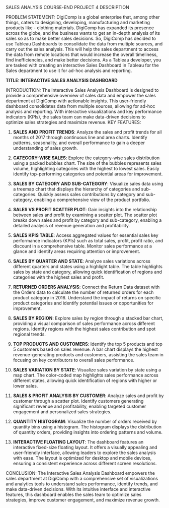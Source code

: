 SALES ANALYSIS
COURSE-END PROJECT 4
DESCRIPTION

PROBLEM STATEMENT:
DigiComp is a global enterprise that, among other things, caters to designing, developing, manufacturing and marketing products like - clothing materials.
DigiComp has expanded its presence across the globe, and the business wants to get an in-depth analysis of its sales so as to make better sales decisions. So, DigiComp has decided to use Tableau Dashboards to consolidate the data from multiple sources, and carry out the sales analysis. This will help the sales department to access the data from remote locations that would increase the overall timeliness, find inefficiencies, and make better decisions.
As a Tableau developer, you are tasked with creating an interactive Sales Dashboard in Tableau for the Sales department to use it for ad-hoc analysis and reporting.

**TITLE: INTERACTIVE SALES ANALYSIS DASHBOARD**

INTRODUCTION:
The Interactive Sales Analysis Dashboard is designed to provide a comprehensive overview of sales data and empower the sales department at DigiComp with actionable insights. This user-friendly dashboard consolidates data from multiple sources, allowing for ad-hoc analysis and reporting. With interactive visualizations and key performance indicators (KPIs), the sales team can make data-driven decisions to optimize sales strategies and maximize revenue.
KEY FEATURES:
1. **SALES AND PROFIT TRENDS**: Analyze the sales and profit trends for all months of 2017 through continuous line and area charts. Identify patterns, seasonality, and overall performance to gain a deeper understanding of sales growth.

2. **CATEGORY-WISE SALES**: Explore the category-wise sales distribution using a packed bubbles chart. The size of the bubbles represents sales volume, highlighting categories with the highest to lowest sales. Easily identify top-performing categories and potential areas for improvement.

3. **SALES BY CATEGORY AND SUB-CATEGORY**: Visualize sales data using a treemap chart that displays the hierarchy of categories and sub-categories. Quickly assess sales contributions by category and sub-category, enabling a comprehensive view of the product portfolio.

4. **SALES VS PROFIT SCATTER PLOT**: Gain insights into the relationship between sales and profit by examining a scatter plot. The scatter plot breaks down sales and profit by category and sub-category, enabling a detailed analysis of revenue generation and profitability.

5. **SALES KPIS TABLE**: Access aggregated values for essential sales key performance indicators (KPIs) such as total sales, profit, profit ratio, and discount in a comprehensive table. Monitor sales performance at a glance and identify areas requiring attention or improvement.

6. **SALES BY QUARTER AND STATE**: Analyze sales variations across different quarters and states using a highlight table. The table highlights sales by state and category, allowing quick identification of regions and categories with the highest sales and profit.

7. **RETURNED ORDERS ANALYSIS**: Connect the Return Data dataset with the Orders data to calculate the number of returned orders for each product category in 2016. Understand the impact of returns on specific product categories and identify potential issues or opportunities for improvement.

8. **SALES BY REGION**: Explore sales by region through a stacked bar chart, providing a visual comparison of sales performance across different regions. Identify regions with the highest sales contribution and spot regional trends.

9. **TOP PRODUCTS AND CUSTOMERS**: Identify the top 5 products and top 5 customers based on sales revenue. A bar chart displays the highest revenue-generating products and customers, assisting the sales team in focusing on key contributors to overall sales performance.

10. **SALES VARIATION BY STATE**: Visualize sales variation by state using a map chart. The color-coded map highlights sales performance across different states, allowing quick identification of regions with higher or lower sales.

11. **SALES & PROFIT ANALYSIS BY CUSTOMER**: Analyze sales and profit by customer through a scatter plot. Identify customers generating significant revenue and profitability, enabling targeted customer engagement and personalized sales strategies.

12. **QUANTITY HISTOGRAM**: Visualize the number of orders received by quantity bins using a histogram. The histogram displays the distribution of quantity orders, providing insights into ordering patterns and volume.

13. **INTERACTIVE FLOATING LAYOUT**: The dashboard features an interactive fixed-size floating layout. It offers a visually appealing and user-friendly interface, allowing leaders to explore the sales analysis with ease. The layout is optimized for desktop and mobile devices, ensuring a consistent experience across different screen resolutions.


CONCLUSION:
The Interactive Sales Analysis Dashboard empowers the sales department at DigiComp with a comprehensive set of visualizations and analytics tools to understand sales performance, identify trends, and make data-driven decisions. With its intuitive interface and interactive features, this dashboard enables the sales team to optimize sales strategies, improve customer engagement, and maximize revenue growth.
